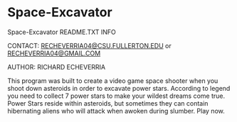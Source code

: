 # Space-Excavator
Space-Excavator
﻿README.TXT INFO

CONTACT: RECHEVERRIA04@CSU.FULLERTON.EDU or RECHEVERRIA04@GMAIL.COM

AUTHOR: RICHARD ECHEVERRIA

This program was built to create a video game space shooter when you shoot down asteroids 
in order to excavate power stars. According to legend you need to collect 7 power stars 
to make your wildest dreams come true. Power Stars reside within asteroids, but sometimes 
they can contain hibernating aliens who will attack when awoken during slumber. Play now.
